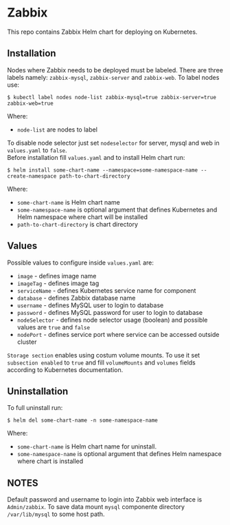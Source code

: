 # Zabbix

This repo contains Zabbix Helm chart for deploying on Kubernetes.

## Installation

Nodes where Zabbix needs to be deployed must be labeled. There are three labels namely: `zabbix-mysql`, `zabbix-server` and `zabbix-web`. To label nodes use:

    $ kubectl label nodes node-list zabbix-mysql=true zabbix-server=true zabbix-web=true

Where:

 - `node-list` are nodes to label

To disable node selector just set `nodeselector` for server, mysql and web in `values.yaml` to `false`.  
Before installation fill `values.yaml` and to install Helm chart run:

    $ helm install some-chart-name --namespace=some-namespace-name --create-namespace path-to-chart-directory

Where:

- `some-chart-name` is Helm chart name
- `some-namespace-name` is optional argument that defines Kubernetes and Helm namespace where chart will be installed
- `path-to-chart-directory` is chart directory

## Values

Possible values to configure inside `values.yaml` are: 

 - `image` - defines image name
 - `imageTag` - defines image tag
 - `serviceName` - defines Kubernetes service name for component
 - `database` - defines Zabbix database name
 - `username` - defines MySQL user to login to database
 - `password` - defines MySQL password for user to login to database
 - `nodeSelector` - defines node selector usage (boolean) and possible values are `true` and `false`
 - `nodePort` - defines service port where service can be accessed outside cluster

`Storage section` enables using costum volume mounts. To use it set `subsection enabled` to `true` and fill `volumeMounts` and `volumes` fields according to Kubernetes documentation.

## Uninstallation

To full uninstall run:

    $ helm del some-chart-name -n some-namespace-name

Where:

- `some-chart-name` is Helm chart name for uninstall.
- `some-namespace-name` is optional argument that defines Helm namespace where chart is installed

## NOTES

Default password and username to login into Zabbix web interface is `Admin/zabbix`.
To save data mount `mysql` componente directory `/var/lib/mysql` to some host path.